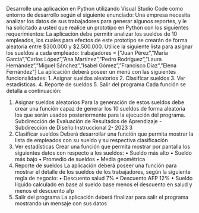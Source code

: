 Desarrolle una aplicación en Python utilizando Visual Studio Code como entorno de desarrollo según el siguiente enunciado: Una empresa necesita analizar los datos de sus trabajadores para generar algunos reportes, y le ha solicitado a usted que realice un prototipo en Python con los siguientes requerimientos: La aplicación debe permitir analizar los sueldos de 10 empleados, los cuales para efectos de este prototipo se crearán de forma aleatoria entre $300.000 y $2.500.000. Utilice la siguiente lista para asignar los sueldos a cada empleado: trabajadores = ["Juan Pérez”,”María García”,”Carlos López”,”Ana Martínez”,”Pedro Rodríguez”,”Laura Hernández”,”Miguel Sánchez”,”Isabel Gómez”,”Francisco Díaz”,”Elena Fernández"] 
La aplicación deberá poseer un menú con las siguientes funcionalidades: 1. Asignar sueldos aleatorios 2. Clasificar sueldos 3. Ver estadísticas. 4. Reporte de sueldos 5. Salir del programa Cada función se detalla a continuación: 
1. Asignar sueldos aleatorios Para la generación de estos sueldos debe crear una función capaz de generar los 10 sueldos de forma aleatoria los que serán usados posteriormente para la ejecución del programa. Subdirección de Evaluación de Resultados de Aprendizaje - Subdirección de Diseño Instruccional 2- 2023 3 
2. Clasificar sueldos Deberá desarrollar una función que permita mostrar la lista de empleados con su sueldo y su respectiva clasificación
3. Ver estadísticas Crear una función que permita mostrar por pantalla los siguientes datos con respecto a los sueldos: 
• Sueldo más alto 
• Sueldo más bajo 
• Promedio de sueldos 
• Media geométrica 
4. Reporte de sueldos La aplicación deberá poseer una función para mostrar el detalle de los sueldos de los trabajadores, según la siguiente regla de negocio: 
• Descuento salud 7% 
• Descuento AFP 12% 
• Sueldo líquido calculado en base al sueldo base menos el descuento en salud y menos el descuento afp 
5. Salir del programa La aplicación deberá finalizar para salir el programa mostrando un mensaje con sus datos
